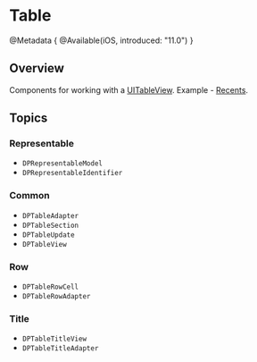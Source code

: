 # Table

@Metadata {
    @Available(iOS, introduced: "11.0")
}

## Overview

Components for working with a [UITableView](https://developer.apple.com/documentation/uikit/uitableview). Example - [Recents](https://github.com/DPLibs/DPUIKit-swift/tree/master/Demo/Demo/Presentation%20Layer/Flows/Recents/Screens/Recents/RecentsViewController.swift).

## Topics

### Representable
- ``DPRepresentableModel``
- ``DPRepresentableIdentifier``

### Common
- ``DPTableAdapter``
- ``DPTableSection``
- ``DPTableUpdate``
- ``DPTableView``

### Row
- ``DPTableRowCell``
- ``DPTableRowAdapter``

### Title
- ``DPTableTitleView``
- ``DPTableTitleAdapter``
